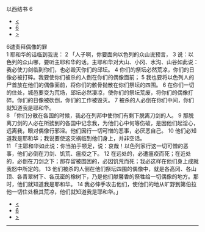 ﻿





 以西结书 6




* [<](bible/EZK05.md)
* [6](bible/EZK.md)
* [>](bible/EZK07.md)



 
6谴责拜偶像的罪  
1 耶和华的话临到我说： 
2 「人子啊，你要面向以色列的众山说预言， 
3 说：以色列的众山哪，要听主耶和华的话。主耶和华对大山、小冈、水沟、山谷如此说：我必使刀剑临到你们，也必毁灭你们的邱坛。 
4 你们的祭坛必然荒凉，你们的日像必被打碎。我要使你们被杀的人倒在你们的偶像面前； 
5 我也要将以色列人的尸首放在他们的偶像面前，将你们的骸骨抛散在你们祭坛的四围。 
6 在你们一切的住处，城邑要变为荒场，邱坛必然凄凉，使你们的祭坛荒废，将你们的偶像打碎。你们的日像被砍倒，你们的工作被毁灭。 
7 被杀的人必倒在你们中间，你们就知道我是耶和华。  
8 「你们分散在各国的时候，我必在列邦中使你们有剩下脱离刀剑的人。 
9 那脱离刀剑的人必在所掳到的各国中记念我，为他们心中何等伤破，是因他们起淫心，远离我，眼对偶像行邪淫。他们因行一切可憎的恶事，必厌恶自己。 
10 他们必知道我是耶和华；我说要使这灾祸临到他们身上，并非空话。  
11 「主耶和华如此说：你当拍手顿足，说：哀哉！以色列家行这一切可憎的恶事，他们必倒在刀剑、饥荒、瘟疫之下。 
12 在远处的，必遭瘟疫而死；在近处的，必倒在刀剑之下；那存留被围困的，必因饥荒而死；我必这样在他们身上成就我怒中所定的。 
13 他们被杀的人倒在他们祭坛四围的偶像中，就是各高冈、各山顶、各青翠树下、各茂密的橡树下，乃是他们献馨香的祭牲给一切偶像的地方。那时，他们就知道我是耶和华。 
14 我必伸手攻击他们，使他们的地从旷野到第伯拉他一切住处极其荒凉，他们就知道我是耶和华。」 
* [<](bible/EZK05.md)
* [6](bible/EZK.md)
* [>](bible/EZK07.md)





---









